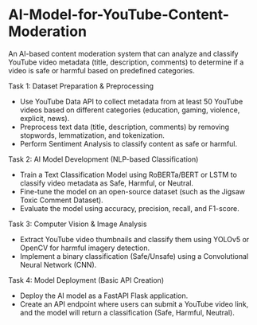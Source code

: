 # AI-Model-for-YouTube-Content-Moderation
An AI-based content moderation system that can analyze and classify YouTube video metadata (title, description, comments) to determine if a video is safe or harmful based on predefined categories. 

Task 1: Dataset Preparation & Preprocessing
- Use YouTube Data API to collect metadata from at least 50 YouTube videos based on different categories (education, gaming, violence, explicit, news).
- Preprocess text data (title, description, comments) by removing stopwords, lemmatization, and tokenization.
- Perform Sentiment Analysis to classify content as safe or harmful.

Task 2: AI Model Development (NLP-based Classification)
- Train a Text Classification Model using RoBERTa/BERT or LSTM to classify video metadata as Safe, Harmful, or Neutral.
- Fine-tune the model on an open-source dataset (such as the Jigsaw Toxic Comment Dataset).
- Evaluate the model using accuracy, precision, recall, and F1-score.

Task 3: Computer Vision & Image Analysis
- Extract YouTube video thumbnails and classify them using YOLOv5 or OpenCV for harmful imagery detection.
- Implement a binary classification (Safe/Unsafe) using a Convolutional Neural Network (CNN).

Task 4: Model Deployment (Basic API Creation)
- Deploy the AI model as a FastAPI Flask application.
- Create an API endpoint where users can submit a YouTube video link, and the model will return a classification (Safe, Harmful, Neutral).


